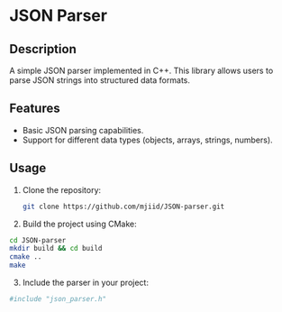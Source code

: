 # JSON Parser

## Description
A simple JSON parser implemented in C++. This library allows users to parse JSON strings into structured data formats.

## Features
- Basic JSON parsing capabilities.
- Support for different data types (objects, arrays, strings, numbers).

## Usage
1. Clone the repository:
   ```bash
   git clone https://github.com/mjiid/JSON-parser.git
   ```
2. Build the project using CMake:
  ```bash
  cd JSON-parser
  mkdir build && cd build
  cmake ..
  make
  ```

3. Include the parser in your project:
  ```bash
  #include "json_parser.h"
  ```
